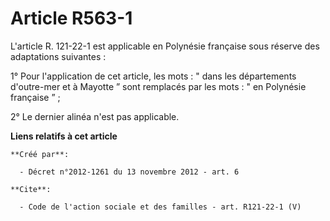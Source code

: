 # Article R563-1

L'article R. 121-22-1 est applicable en Polynésie française sous réserve des adaptations suivantes : 

1° Pour l'application de cet article, les mots : " dans les départements d'outre-mer et à Mayotte ” sont remplacés par les
mots : " en Polynésie française ” ; 

2° Le dernier alinéa n'est pas applicable.

**Liens relatifs à cet article**

	**Créé par**:

	  - Décret n°2012-1261 du 13 novembre 2012 - art. 6

	**Cite**:

	  - Code de l'action sociale et des familles - art. R121-22-1 (V)
